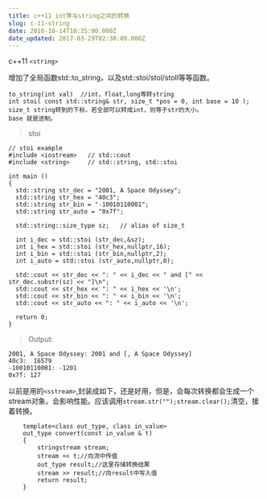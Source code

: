 ```yaml
---
title: c++11 int等与string之间的转换
slug: c-11-string
date: 2016-10-14T10:35:00.000Z
date_updated: 2017-03-29T02:30:09.000Z
---
```


c++11 `<string>`

增加了全局函数std::to_string，以及std::stoi/stol/stoll等等函数。

    to_string(int val)  //int，float,long等转string
    int stoi( const std::string& str, size_t *pos = 0, int base = 10 );
    size_t string转到的下标，若全部可以转成int，则等于str的大小。
    base 就是进制。
    

> stoi

    
    // stoi example
    #include <iostream>   // std::cout
    #include <string>     // std::string, std::stoi
    
    int main ()
    {
      std::string str_dec = "2001, A Space Odyssey";
      std::string str_hex = "40c3";
      std::string str_bin = "-10010110001";
      std::string str_auto = "0x7f";
    
      std::string::size_type sz;   // alias of size_t
    
      int i_dec = std::stoi (str_dec,&sz);
      int i_hex = std::stoi (str_hex,nullptr,16);
      int i_bin = std::stoi (str_bin,nullptr,2);
      int i_auto = std::stoi (str_auto,nullptr,0);
    
      std::cout << str_dec << ": " << i_dec << " and [" << str_dec.substr(sz) << "]\n";
      std::cout << str_hex << ": " << i_hex << '\n';
      std::cout << str_bin << ": " << i_bin << '\n';
      std::cout << str_auto << ": " << i_auto << '\n';
    
      return 0;
    }
    

> Output:

    2001, A Space Odyssey: 2001 and [, A Space Odyssey]
    40c3:  16579
    -10010110001: -1201
    0x7f: 127
    

以前是用的`<sstream>`,封装成如下，还是好用，但是，会每次转换都会生成一个stream对象。会影响性能。应该调用`stream.str("");stream.clear();`清空，接着转换。

    
    	template<class out_type, class in_value>
    	out_type convert(const in_value & t)
    	{
    		stringstream stream;
    		stream << t;//向流中传值
    		out_type result;//这里存储转换结果
    		stream >> result;//向result中写入值
    		return result;
    	}
    
